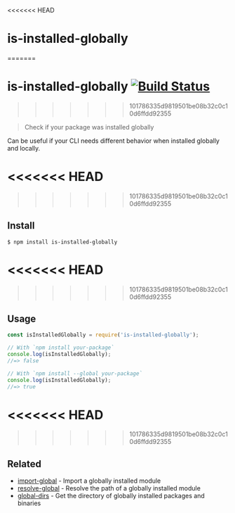 <<<<<<< HEAD
# is-installed-globally
=======
# is-installed-globally [![Build Status](https://travis-ci.org/sindresorhus/is-installed-globally.svg?branch=master)](https://travis-ci.org/sindresorhus/is-installed-globally)
>>>>>>> 101786335d9819501be08b32c0c10d6ffdd92355

> Check if your package was installed globally

Can be useful if your CLI needs different behavior when installed globally and locally.

<<<<<<< HEAD
=======

>>>>>>> 101786335d9819501be08b32c0c10d6ffdd92355
## Install

```
$ npm install is-installed-globally
```

<<<<<<< HEAD
=======

>>>>>>> 101786335d9819501be08b32c0c10d6ffdd92355
## Usage

```js
const isInstalledGlobally = require('is-installed-globally');

// With `npm install your-package`
console.log(isInstalledGlobally);
//=> false

// With `npm install --global your-package`
console.log(isInstalledGlobally);
//=> true
```

<<<<<<< HEAD
=======

>>>>>>> 101786335d9819501be08b32c0c10d6ffdd92355
## Related

- [import-global](https://github.com/sindresorhus/import-global) - Import a globally installed module
- [resolve-global](https://github.com/sindresorhus/resolve-global) - Resolve the path of a globally installed module
- [global-dirs](https://github.com/sindresorhus/global-dirs) - Get the directory of globally installed packages and binaries
